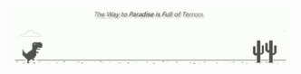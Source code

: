 <!-- ### Hi there 👋 -->

<!--
**Paradiseeee/Paradiseeee** is a ✨ _special_ ✨ repository because its `README.md` (this file) appears on your GitHub profile.

Here are some ideas to get you started:

- 🔭 I’m currently working on ...
- 🌱 I’m currently learning ...
- 👯 I’m looking to collaborate on ...
- 🤔 I’m looking for help with ...
- 💬 Ask me about ...
- 📫 How to reach me: ...
- 😄 Pronouns: ...
- ⚡ Fun fact: ...
-->

<!-- ![The Way to Paradise is Full of Terrors](https://img-blog.csdnimg.cn/20200817012009721.gif) -->
<!-- will be redirected to githubusercontent.com -->

![The Way to Paradise is Full of Terrors](./Dinosaur.gif)